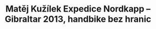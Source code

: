 ---
id: 74f0f787-94be-40dc-85ed-5ab693e273a1
title: "Matěj Kužílek Expedice Nordkapp – Gibraltar 2013, handbike bez hranic"
price: 25000
year: 2013
description: "Projekt se připojuje svým „kouskem“ k podpoře unikátní dobrodružné expedice pěti mladých tělesně postižených sportovců, kteří na speciálních kolech pro vozíčkáře (tzv. handbicích) projedou celou Evropu od nejsevernějšího místa v Brémách až po nejjižnější Gibraltar. Po ukončení cesty budou odvážní sportovci své zážitky a zkušenosti sdílet se zájemci na veřejných debatách v regionu Věříme, že jejich příběh poslouží jako motivace a vzor pro ostatní především mladé tělesně postižení, kteří při besedách na vlastní oči uvidí a uslyší, co vše lze dokázat."
kouskovani: false
locationName: undefined
position:
  lng: 18.2633004642562
  lat: 49.79658404348435
---